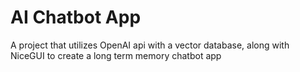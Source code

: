 # AI Chatbot App

A project that utilizes OpenAI api with a vector database, along with NiceGUI to create a long term memory chatbot app